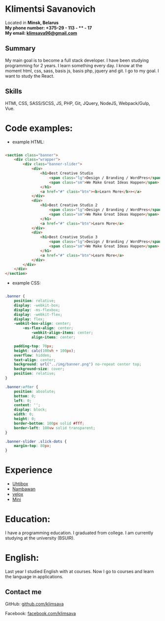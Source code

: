 # Klimentsi Savanovich

Located in **Minsk, Belarus**  
**My phone number: +375-29 - 113 - ** - 17** <br>
**My email: [klimsava96@gmail.com](mailto:klimsava96@gmail.com)**

## Summary

My main goal is to become a full stack developer. 
I have been studying programming for 2 years. I learn something every day. 
I know at the moment html, css, sass, basis js, basis php, jquery and git. I go to my goal. I want to study the React.

## Skills

HTMl, CSS, SASS/SCSS, JS, PHP, Git, JQuery, NodeJS, Webpack/Gulp, Vue.

# Code examples: 
* example HTML:

```html

<section class="banner">    
	<div class="wrapper">   
		<div class="banner-slider"> 
			<div>   
				<h1>Best Creative Studio    
					<span class="lg">Design / Branding / WordPres</span>    
					<span class="sm">We Make Great Ideas Happen</span>  
				</h1>   
				<a href="#" class="btn"><b>Learn More</b>></a>  
			</div>  
			<div>   
				<h1>Best Creative Studio 2  
					<span class="lg">Design / Branding / WordPres</span>    
					<span class="sm">We Make Great Ideas Happen</span>  
				</h1>   
				<a href="#" class="btn">Learn More</a>  
			</div>  
			<div>   
				<h1>Best Creative Studio 3  
					<span class="lg">Design / Branding / WordPres</span>    
					<span class="sm">We Make Great Ideas Happen</span>  
				</h1>   
				<a href="#" class="btn">Learn More</a>  
			</div>  
		</div>  
	</div>  
</section>  
```
* example CSS:

```css

.banner {
	position: relative;
	display: -webkit-box;
	display: -ms-flexbox;
	display: -webkit-flex;
	display: flex;
	-webkit-box-align: center;
	    -ms-flex-align: center;
	        -webkit-align-items: center;
	        align-items: center;

	padding-top: 70px;
	height: calc(100vh + 100px);
	overflow: hidden;
	text-align: center;
	background: url("../img/banner.png") no-repeat center top;
	background-size: cover;
    position: relative;
}

.banner:after {
	position: absolute;
	bottom: 0;
	left: 0;
	content: '';
	display: block;
	width: 0;
	height: 0;
	border-bottom: 100px solid #fff;
	border-left: 100vw solid transparent;
}

.banner-slider .slick-dots {
	margin-top: 80px;
}
```

# Experience
* [Uhtibox](https://klimsava.github.io/one/index.html)
* [Nambawan](https://klimsava.github.io/test/app/index.html)
* [velox](https://klimsava.github.io/velox/index.html)
* [Mini](https://klimsava.github.io/new2/index.html)

# Education:
I have a programming education. I graduated from college. I am currently studying at the university (BSUIR).

# English:
Last year I studied English with at courses. Now I go to courses and learn the language in applications.

## Contact me

GitHub: [github.com/klimsava](https://github.com/klimsava)

Facebook: [facebook.com/klimsava](https://ru-ru.facebook.com/klim.savanovih)